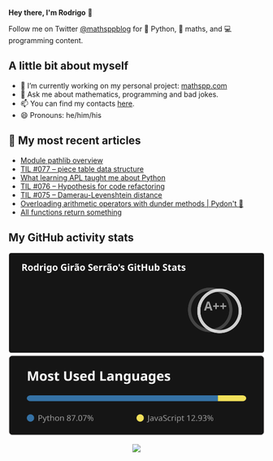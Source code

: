 **Hey there, I'm Rodrigo** 👋

Follow me on Twitter [@mathsppblog][twitter] for 🐍 Python, 🧠 maths, and 💻 programming content.


## A little bit about myself

- 🔭 I’m currently working on my personal project: [mathspp.com](https://mathspp.com)
- 💬 Ask me about mathematics, programming and bad jokes.
- 📫 You can find my contacts [here](https://mathspp.com/about#contacts).
- 😄 Pronouns: he/him/his


## 📖 My most recent articles

<!-- BLOG-POST-LIST:START -->
- [Module pathlib overview](https://mathspp.com/blog/module-pathlib-overview)
- [TIL #077 – piece table data structure](https://mathspp.com/blog/til/piece-table-data-structure)
- [What learning APL taught me about Python](https://mathspp.com/blog/what-learning-apl-taught-me-about-python)
- [TIL #076 – Hypothesis for code refactoring](https://mathspp.com/blog/til/hypothesis-for-code-refactoring)
- [TIL #075 – Damerau-Levenshtein distance](https://mathspp.com/blog/til/damerau-levenshtein-distance)
- [Overloading arithmetic operators with dunder methods | Pydon&#39;t 🐍](https://mathspp.com/blog/pydonts/overloading-arithmetic-operators-with-dunder-methods)
- [All functions return something](https://mathspp.com/blog/all-functions-return-something)
<!-- BLOG-POST-LIST:END -->


##  My GitHub activity stats

<!-- Thanks to ofek! -->

<img src="general_stats.svg" alt="GitHub Statistics" loading="lazy">

<img src="language_stats.svg" alt="Top Languages" loading="lazy">

<p align='center'><img src='https://visitor-badge.laobi.icu/badge?page_id=RodrigoGiraoSerrao'></p>

[twitter]: https://twitter.com/mathsppblog
